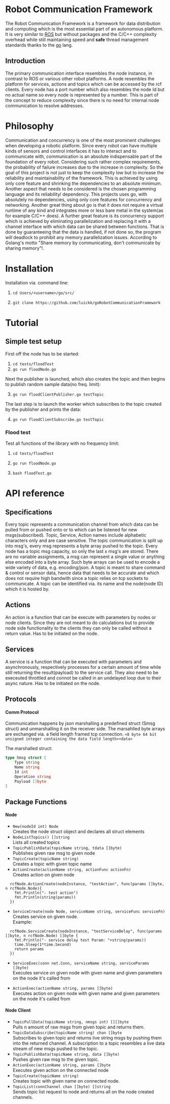 # Robot Communication Framework

The Robot Communication Framework is a framework for data distribution and computing which is the most essential part of an autonomous platform. It is very similar to [ROS](https://www.ros.org/) but without packages and the C/C++ complexity overhead while still maintaining speed and **safe** thread management standards thanks to the [go](https://golang.org/) lang.

## Introduction

The primary communication interface resembles the node instance, in contrast to ROS or various other robot platforms. A node resembles the platform for services, actions and topics which can be accessed by the rcf clients.
Every node has a port number which also resembles the node Id but no actual name so every node is represented by a number. This is part of the concept to reduce complexity since there is no need for internal node communication to resolve addresses.

# Philosophy

Communication and concurrency is one of the most prominent challenges when developing a robotic platform. Since every robot can have multiple kinds of sensors and control interfaces it has to interact and to communicate with, communication is an absolute indispensable part of the foundation of every robot.
Considering such rather complex requirements, the probability of failure increases due to the increase in complexity. So the goal of this project is not just to keep the complexity low but to increase the reliability and maintainability of the framework. This is achieved by using only core feature and shrinking the dependencies to an absolute minimum. Another aspect that needs to be considered is the chosen programming language and its reliability/ dependency. This projects uses go, with absolutely no dependencies, using only core features for concurrency and networking. Another great thing about go is that it does not require a virtual runtime of any kind and integrates more or less bare metal in the system(as for example C/C++ does). A further great feature is its concurrency support which is achieved by eliminating parallelization and replacing it with a channel interface with which data can be shared between functions. That is done by guaranteeing that the data is handled, if not done so, the program will deadlock to prohibit any memory parallelization issues. According to Golang's motto "Share memory by communicating, don't communicate by sharing memory"!.

# Installation

Installation via. command line: <br>

1. `cd Users/<username>/go/src/ ` <br>

2. `git clone https://github.com/luickk/goRobotCommunicationFramework` <br>

# Tutorial

## Simple test setup

First off the node has to be started:

1. `cd tests/floodTest ` <br>
2. `go run floodNode.go` <br>

Next the publisher is launched, which also creates the topic and then begins to publish random sample data(no freq. limit):

3. `go run floodClientPublisher.go testTopic` <br>

The last step is to launch the worker which subscribes to the topic created by the publisher and prints the data:

4. `go run floodClientSubscribe.go testTopic` <br>

### Flood test

Test all functions of the library with no frequency limit:

1. `cd tests/floodTest ` <br>

2. `go run floodNode.go` <br>

2. `bash floodTest.go` <br>

# API reference

## Specifications

Every topic represents a communication channel from which data can be pulled from or pushed onto or to which can be listened for new msgs(subscribed). Topic, Service, Action names include alphabetic characters only and are case sensitive.
The topic communication is split up into msg's, every msg represents a byte array pushed to the topic. Every node has a topic msg capacity, so only the last x msg's are stored. There are no variable assignments, a msg can represent a single value or anything else encoded into a byte array. Such byte arrays can be used to encode a wide variety of data, e.g. encoding/json.
A topic is meant to share command & control or sensor data, hence data that needs to be accurate and which does not require high bandwith since a topic relies on tcp sockets to communicate.
A topic can be identified via. its name and the node(node ID) which it is hosted by.

## Actions

An action is a function that can be execute with parameters by nodes or node clients. Since they are not meant to do calculations but to provide node side functionality to the clients they can only be called without a return value.
Has to be initiated on the node.

## Services

A service is a function that can be executed with parameters and asynchronously, respectively processes for a certain amount of time while still returning the result(payload) to the service call. They also need to be execeuted throttled and connot be called in an undelayed loop due to their async nature.
Has to be initiated on the node.

## Protocols

#### Comm Protocol

Communication happens by json marshalling a predefined struct (Smsg struct) and unmarshalling it on the receiver side.
The marsahlled byte arrays are exchanged via. a field length framed tcp connection.
`<8 byte 64 bit unsigned integer containing the data field length><data>`

The marshalled struct:
``` go
type Smsg struct {
	Type string
	Name string
	Id int
	Operation string
	Payload []byte
}
```
## Package Functions

#### Node

- `New(nodeId int) Node` <br>
Creates the node struct object and declares all struct elements
- `NodeListTopics() []string` <br>
Lists all created topics
- `TopicPublishData(topicName string, tdata []byte)` <br>
Publishes given raw msg to given node
- `TopicCreate(topicName string)` <br>
Creates a topic with given topic name
- `ActionCreate(actionName string, actionFunc actionFn)` <br>
Creates action on given node
```
  rcfNode.ActionCreate(nodeInstance, "testAction", func(params []byte, n rcfNode.Node){
    fmt.Println("- test action")
    fmt.Println(string(params))
  })
```
- `ServiceCreate(node Node, serviceName string, serviceFunc serviceFn)` <br>
Creates service on given node. <br>
Example:
```
  rcfNode.ServiceCreate(nodeInstance, "testServiceDelay", func(params []byte, n rcfNode.Node) []byte {
    fmt.Println("- service delay test Param: "+string(params))
    time.Sleep(1*time.Second)
    return params
  })
```
- `ServiceExec(conn net.Conn, serviceName string, serviceParams []byte)` <br>
Executes service on given node with given name and given parameters on the node it's called from

- `ActionExec(actionName string, params []byte)` <br>
Executes action on given node with given name and given parameters on the node it's called from

#### Node Client

- `TopicPullData(topicName string, nmsgs int) [][]byte` <br>
Pulls n amount of raw msgs from given topic and returns them. <br>
- `TopicDataSubscribe(topicName string) chan []byte` <br>
Subscribes to given topic and returns live string msgs by pushing them into the returned channel. A subscription to a topic resembles a live data stream of new msgs pushed to the topic. <br>
- `TopicPublishData(topicName string, data []byte)`<br>
Pushes given raw msg to the given topic. <br>
- `ActionExec(actionName string, params []byte` <br>
Executes given action on the connected node<br>
- `TopicCreate(topicName string)` <br>
Creates topic with given name on connected node.<br>
- `TopicList(connChannel chan []byte) []string`<br>
Sends topic list request to node and returns all on the node created channels.<br>
